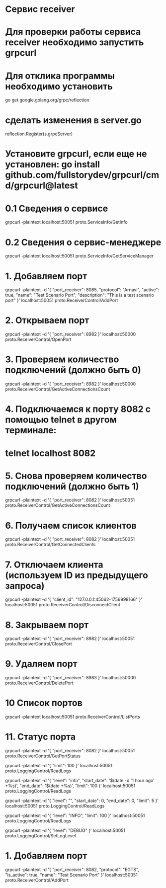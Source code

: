 # Сервис receiver
# Для проверки работы сервиса receiver необходимо запустить grpcurl
# Для отклика программы необходимо установить 
go get google.golang.org/grpc/reflection
# сделать изменения  в server.go
reflection.Register(s.grpcServer)

# Установите grpcurl, если еще не установлен: go install github.com/fullstorydev/grpcurl/cmd/grpcurl@latest

# 0.1 Сведения о сервисе
grpcurl -plaintext localhost:50051 proto.ServiceInfo/GetInfo

# 0.2  Сведения о сервис-менеджере
grpcurl -plaintext localhost:50051 proto.ServiceInfo/GetServiceManager

# 1. Добавляем порт
grpcurl -plaintext -d '{
  "port_receiver": 8085,
  "protocol": "Arnavi",
  "active": true,
  "name": "Test Scenario Port",
  "description": "This is a test scenario port"
}' localhost:50051 proto.ReceiverControl/AddPort

# 2. Открываем порт
grpcurl -plaintext -d '{
  "port_receiver": 8982
}' localhost:50000 proto.ReceiverControl/OpenPort

# 3. Проверяем количество подключений (должно быть 0)
grpcurl -plaintext -d '{
  "port_receiver": 8982
}' localhost:50000 proto.ReceiverControl/GetActiveConnectionsCount

# 4. Подключаемся к порту 8082 с помощью telnet в другом терминале:
# telnet localhost 8082

# 5. Снова проверяем количество подключений (должно быть 1)
grpcurl -plaintext -d '{
  "port_receiver": 8082
}' localhost:50051 proto.ReceiverControl/GetActiveConnectionsCount

# 6. Получаем список клиентов
grpcurl -plaintext -d '{
  "port_receiver": 8082
}' localhost:50051 proto.ReceiverControl/GetConnectedClients

# 7. Отключаем клиента (используем ID из предыдущего запроса)
grpcurl -plaintext -d '{
  "client_id": "127.0.0.1:45062-1756998166"
}' localhost:50051 proto.ReceiverControl/DisconnectClient

# 8. Закрываем порт
grpcurl -plaintext -d '{
  "port_receiver": 8982
}' localhost:50051 proto.ReceiverControl/ClosePort

# 9. Удаляем порт
grpcurl -plaintext -d '{
  "port_receiver": 8983
}' localhost:50000 proto.ReceiverControl/DeletePort

# 10  Список портов
grpcurl -plaintext localhost:50051 proto.ReceiverControl/ListPorts

# 11. Статус порта
grpcurl -plaintext -d '{
  "port_receiver": 8082
}' localhost:50051 proto.ReceiverControl/GetPortStatus

grpcurl -plaintext -d '{
    "limit": 100
}' localhost:50051 proto.LoggingControl/ReadLogs

grpcurl -plaintext -d '{
  "level": "info",
  "start_date": '$(date -d '1 hour ago' +%s)',
  "end_date": '$(date +%s)',
  "limit": 100
}' localhost:50051 proto.LoggingControl/ReadLogs

grpcurl -plaintext -d '{
  "level": "",
  "start_date": 0,
  "end_date": 0,
  "limit": 5
}' localhost:50051 proto.LoggingControl/ReadLogs

grpcurl -plaintext -d '{
  "level": "INFO",
  "limit": 100
}' localhost:50051 proto.LoggingControl/ReadLogs

grpcurl -plaintext -d '{
    "level": "DEBUG"
}' localhost:50051 proto.LoggingControl/SetLogLevel


# 1. Добавляем порт
grpcurl -plaintext -d '{
  "port_receiver": 8082,
  "protocol": "EGTS",
  "is_active": true,
  "name": "Test Scenario Port"
}' localhost:50051 proto.ReceiverControl/AddPort

